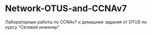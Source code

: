 # Network-OTUS-and-CCNAv7
Лабораторные работы по CCNAv7 и домашние задания от OTUS по курсу "Сетевой инженер"
